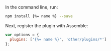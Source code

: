In the command line, run:

```bash
npm install {%= name %} --save
```

Next, register the plugin with Assemble:

```js
var options = {
  plugins: ['{%= name %}', 'other/plugins/*']
};
```